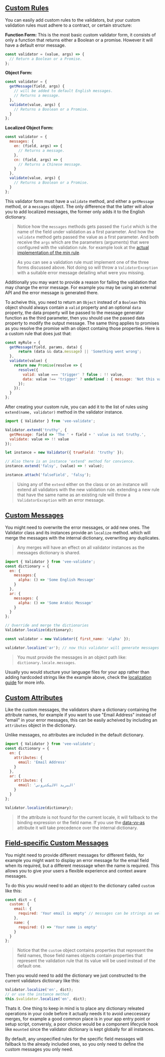 ## [Custom Rules](#custom-rules)

You can easily add custom rules to the validators, but your custom validation rules must adhere to a contract, or certain structure:  

**Function Form:** This is the most basic custom validator form, it consists of only a function that returns either a Boolean or a promise. However it will have a default error message.

```js
const validator = (value, args) => {
  // Return a Boolean or a Promise.
};
```
**Object Form:** 
```js
const validator = {
  getMessage(field, args) {
    // will be added to default English messages.
    // Returns a message.
  },
  validate(value, args) {
    // Returns a Boolean or a Promise.
  }
};
```

**Localized Object Form:** 

```js
const validator = {
  messages: {
    en: (field, args) => {
      // Returns a message.
    },
    cn: (field, args) => {
      // Returns a Chinese message.
    }
  },
  validate(value, args) {
    // Returns a Boolean or a Promise.
  }
};
```
This validator form must have a `validate` method, and either a `getMessage` method, or a `messages` object. The only difference that the latter will allow you to add localized messages, the former only adds it to the English dictionary.

> Notice how the `messages` methods gets passed the `field` which is the name of the field under validation as a first parameter. And how the `validate` method gets passed the value as a first parameter. And both receive the `args` which are the parameters (arguments) that were configured with the validation rule. for example look at the [actual implementation of the min rule](https://github.com/logaretm/vee-validate/blob/master/src/rules/min.js).

> As you can see a validation rule must implement one of the three forms discussed above. Not doing so will throw a `ValidatorException` with a suitable error message detailing what were you missing.

Additionally you may want to provide a reason for failing the validation that may change the error message. For example you may be using an external API and the error message is generated there.  

To acheive this, you need to return an `Object` instead of a `Boolean` this object should always contain a `valid` property and an optional `data` property, the data property will be passed to the message generator function as the third parameter, then you should use the passed data property to modify the output message. The same thing applies to promises as you resolve the promise with an object containg those properties. Here is a custom rule that does just that: 

```js
const myRule = {
  getMessage(field, params, data) {
      return (data && data.message) || 'Something went wrong';
  },
  validate(value) {
    return new Promise(resolve => {
      resolve({
        valid: value === 'trigger' ? false : !! value,
        data: value !== 'trigger' ? undefined : { message: 'Not this value' }
      });
    });
  }
};
```

After creating your custom rule, you can add it to the list of rules using `extend(name, validator)` method in the validator instance. 

```js
import { Validator } from 'vee-validate';

Validator.extend('truthy', {
  getMessage: field => 'The ' + field + ' value is not truthy.',
  validate: value => !! value
});

let instance = new Validator({ trueField: 'truthy' });

// Also there is an instance 'extend' method for convience.
instance.extend('falsy', (value) => ! value);

instance.attach('falseField', 'falsy');
```
> Using any of the `extend` either on the class or on an instance will extend all validators with the new validation rule. extending a new rule that have the same name as an existing rule will throw a `ValidatorException` with an error message.

## [Custom Messages](#custom-messages)

You might need to overwrite the error messages, or add new ones. The Validator class and its instances provide an `localize` method. which will merge the messages with the internal dictionary, overwriting any duplicates.

> Any merges will have an effect on all validator instances as the messages dictionary is shared.

```js
import { Validator } from 'vee-validate';
const dictionary = {
  en: {
    messages:{
      alpha: () => 'Some English Message'
    }
  },
  ar: {
    messages: {
      alpha: () => 'Some Arabic Message'
    }
  }
};

// Override and merge the dictionaries
Validator.localize(dictionary);

const validator = new Validator({ first_name: 'alpha' });

validator.localize('ar'); // now this validator will generate messages in arabic.
```

> You must provide the messages in an object path like: `dictionary.locale.messages`.

Usually you would stucture your language files for your app rather than adding hardcoded strings like the example above, check the [localization guide](localization.html) for more info.

## [Custom Attributes](#custom-attributes)

Like the custom messages, the validators share a dictionary containing the attribute names, for example if you want to use "Email Address" instead of "email" in your error messages, this can be easily acheived by including an `attributes` object in the dictionary.  

Unlike messages, no attributes are included in the default dictionary. 

```js
import { Validator } from 'vee-validate';
const dictionary = {
  en: {
    attributes: {
      email: 'Email Address'
    }
  },
  ar: {
    attributes: {
      email: 'البريد الاليكتروني'
    }
  }
};

Validator.localize(dictionary);
```

 > If the attribute is not found for the current locale, it will fallback to the binding expression or the field name. If you use the [data-vv-as](localization.html#attributes-data-vv-as) attribute it will take precedence over the internal dictionary.


 ## [Field-specific Custom Messages](#field-sepecific-messages)

 You might need to provide different messages for different fields, for example you might want to display an error message for the email field when its required, but a different messsage when the name is required. This allows you to give your users a flexible experience and context aware messages.

 To do this you would need to add an object to the dictionary called `custom` like this:

```js
const dict = {
  custom: {
    email: {
      required: 'Your email is empty' // messages can be strings as well.
    },
    name: {
      required: () => 'Your name is empty'
    }
  }
};
```

> Notice that the `custom` object contains properties that represent the field names, those field names objects contain properties that represent the validation rule that its value will be used instead of the default one.

Then you would need to add the dictionary we just constructed to the current validators dictionary like this:

```js
Validator.localize('en', dict);
// or use the instance method
this.$validator.localize('en', dict);
```

Thats it. One thing to keep in mind is to place any dictionary releated operations in your code before it actually needs it to avoid uneccessary merges, for example a good common place is in your app entry point or setup script, conversly, a poor choice would be a component lifecycle hook like `mounted` since the validator dictionary is kept globally for all instances.

By default, any unspecified rules for the specific field messages will fallback to the already included ones, so you only need to define the custom messages you only need.